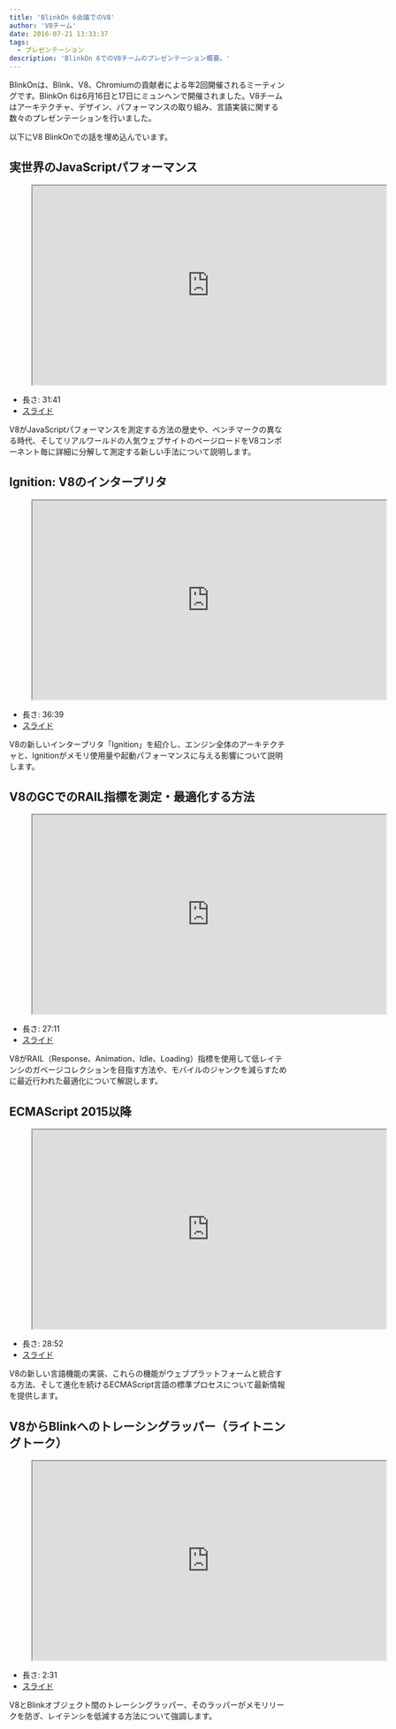```yaml
---
title: 'BlinkOn 6会議でのV8'
author: 'V8チーム'
date: 2016-07-21 13:33:37
tags:
  - プレゼンテーション
description: 'BlinkOn 6でのV8チームのプレゼンテーション概要。'
---
```

BlinkOnは、Blink、V8、Chromiumの貢献者による年2回開催されるミーティングです。BlinkOn 6は6月16日と17日にミュンヘンで開催されました。V8チームはアーキテクチャ、デザイン、パフォーマンスの取り組み、言語実装に関する数々のプレゼンテーションを行いました。

<!--truncate-->
以下にV8 BlinkOnでの話を埋め込んでいます。

## 実世界のJavaScriptパフォーマンス

<figure>
  <div class="video video-16:9">
    <iframe src="https://www.youtube.com/embed/xCx4uC7mn6Y" width="640" height="360" loading="lazy"></iframe>
  </div>
</figure>

- 長さ: 31:41
- [スライド](https://docs.google.com/presentation/d/14WZkWbkvtmZDEIBYP5H1GrbC9H-W3nJSg3nvpHwfG5U/edit)

V8がJavaScriptパフォーマンスを測定する方法の歴史や、ベンチマークの異なる時代、そしてリアルワールドの人気ウェブサイトのページロードをV8コンポーネント毎に詳細に分解して測定する新しい手法について説明します。

## Ignition: V8のインタープリタ

<figure>
  <div class="video video-16:9">
    <iframe src="https://www.youtube.com/embed/r5OWCtuKiAk" width="640" height="360" loading="lazy"></iframe>
  </div>
</figure>

- 長さ: 36:39
- [スライド](https://docs.google.com/presentation/d/1OqjVqRhtwlKeKfvMdX6HaCIu9wpZsrzqpIVIwQSuiXQ/edit)

V8の新しいインタープリタ「Ignition」を紹介し、エンジン全体のアーキテクチャと、Ignitionがメモリ使用量や起動パフォーマンスに与える影響について説明します。

## V8のGCでのRAIL指標を測定・最適化する方法

<figure>
  <div class="video video-16:9">
    <iframe src="https://www.youtube.com/embed/VITAyGT-CJI" width="640" height="360" loading="lazy"></iframe>
  </div>
</figure>

- 長さ: 27:11
- [スライド](https://docs.google.com/presentation/d/15EQ603eZWAnrf4i6QjPP7S3KF3NaL3aAaKhNUEatVzY/edit)

V8がRAIL（Response、Animation、Idle、Loading）指標を使用して低レイテンシのガベージコレクションを目指す方法や、モバイルのジャンクを減らすために最近行われた最適化について解説します。

## ECMAScript 2015以降

<figure>
  <div class="video video-16:9">
    <iframe src="https://www.youtube.com/embed/KrGOzEwqRDA" width="640" height="360" loading="lazy"></iframe>
  </div>
</figure>

- 長さ: 28:52
- [スライド](https://docs.google.com/presentation/d/1o1wld5z0BM8RTqXASGYD3Rvov8PzrxySghmrGTYTgw0/edit)

V8の新しい言語機能の実装、これらの機能がウェブプラットフォームと統合する方法、そして進化を続けるECMAScript言語の標準プロセスについて最新情報を提供します。

## V8からBlinkへのトレーシングラッパー（ライトニングトーク）

<figure>
  <div class="video video-16:9">
    <iframe src="https://www.youtube.com/embed/PMDRfYw4UYQ?start=3204" width="640" height="360" loading="lazy"></iframe>
  </div>
</figure>

- 長さ: 2:31
- [スライド](https://docs.google.com/presentation/d/1I6leiRm0ysSTqy7QWh33Gfp7_y4ngygyM2tDAqdF0fI/edit)

V8とBlinkオブジェクト間のトレーシングラッパー、そのラッパーがメモリリークを防ぎ、レイテンシを低減する方法について強調します。
